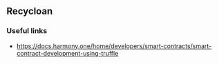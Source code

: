 Recycloan
---




### Useful links

* https://docs.harmony.one/home/developers/smart-contracts/smart-contract-development-using-truffle
